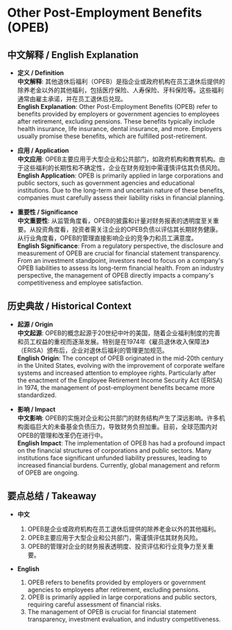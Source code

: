 # Other Post-Employment Benefits (OPEB)

## 中文解释 / English Explanation

* **定义 / Definition**  
  **中文解释**: 其他退休后福利（OPEB）是指企业或政府机构在员工退休后提供的除养老金以外的其他福利，包括医疗保险、人寿保险、牙科保险等。这些福利通常由雇主承诺，并在员工退休后兑现。  
  **English Explanation**: Other Post-Employment Benefits (OPEB) refer to benefits provided by employers or government agencies to employees after retirement, excluding pensions. These benefits typically include health insurance, life insurance, dental insurance, and more. Employers usually promise these benefits, which are fulfilled post-retirement.

* **应用 / Application**  
  **中文应用**: OPEB主要应用于大型企业和公共部门，如政府机构和教育机构。由于这些福利的长期性和不确定性，企业在财务规划中需谨慎评估其负债风险。  
  **English Application**: OPEB is primarily applied in large corporations and public sectors, such as government agencies and educational institutions. Due to the long-term and uncertain nature of these benefits, companies must carefully assess their liability risks in financial planning.

* **重要性 / Significance**  
  **中文重要性**: 从监管角度看，OPEB的披露和计量对财务报表的透明度至关重要。从投资角度看，投资者需关注企业的OPEB负债以评估其长期财务健康。从行业角度看，OPEB的管理直接影响企业的竞争力和员工满意度。  
  **English Significance**: From a regulatory perspective, the disclosure and measurement of OPEB are crucial for financial statement transparency. From an investment standpoint, investors need to focus on a company's OPEB liabilities to assess its long-term financial health. From an industry perspective, the management of OPEB directly impacts a company's competitiveness and employee satisfaction.

## 历史典故 / Historical Context

* **起源 / Origin**  
  **中文起源**: OPEB的概念起源于20世纪中叶的美国，随着企业福利制度的完善和员工权益的重视而逐渐发展。特别是在1974年《雇员退休收入保障法》（ERISA）颁布后，企业对退休后福利的管理更加规范。  
  **English Origin**: The concept of OPEB originated in the mid-20th century in the United States, evolving with the improvement of corporate welfare systems and increased attention to employee rights. Particularly after the enactment of the Employee Retirement Income Security Act (ERISA) in 1974, the management of post-employment benefits became more standardized.

* **影响 / Impact**  
  **中文影响**: OPEB的实施对企业和公共部门的财务结构产生了深远影响。许多机构面临巨大的未备基金负债压力，导致财务负担加重。目前，全球范围内对OPEB的管理和改革仍在进行中。  
  **English Impact**: The implementation of OPEB has had a profound impact on the financial structures of corporations and public sectors. Many institutions face significant unfunded liability pressures, leading to increased financial burdens. Currently, global management and reform of OPEB are ongoing.

## 要点总结 / Takeaway

* **中文**  
  1. OPEB是企业或政府机构在员工退休后提供的除养老金以外的其他福利。
  2. OPEB主要应用于大型企业和公共部门，需谨慎评估其财务风险。
  3. OPEB的管理对企业的财务报表透明度、投资评估和行业竞争力至关重要。

* **English**  
  1. OPEB refers to benefits provided by employers or government agencies to employees after retirement, excluding pensions.
  2. OPEB is primarily applied in large corporations and public sectors, requiring careful assessment of financial risks.
  3. The management of OPEB is crucial for financial statement transparency, investment evaluation, and industry competitiveness.